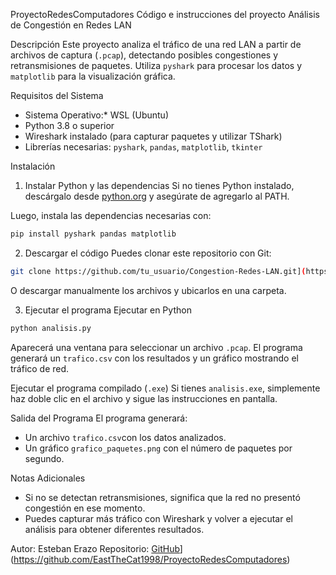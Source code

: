  ProyectoRedesComputadores
Código e instrucciones del proyecto
 Análisis de Congestión en Redes LAN

 Descripción
Este proyecto analiza el tráfico de una red LAN a partir de archivos de captura (`.pcap`), detectando posibles congestiones y retransmisiones de paquetes. Utiliza `pyshark` para procesar los datos y `matplotlib` para la visualización gráfica.

 Requisitos del Sistema
- Sistema Operativo:* WSL (Ubuntu)  
- Python 3.8 o superior 
- Wireshark instalado (para capturar paquetes y utilizar TShark)  
- Librerías necesarias: `pyshark`, `pandas`, `matplotlib`, `tkinter`

 Instalación
 1. Instalar Python y las dependencias
Si no tienes Python instalado, descárgalo desde [python.org](https://www.python.org/downloads/) y asegúrate de agregarlo al PATH.

Luego, instala las dependencias necesarias con:
```bash
pip install pyshark pandas matplotlib
```

2. Descargar el código
Puedes clonar este repositorio con Git:
```bash
git clone https://github.com/tu_usuario/Congestion-Redes-LAN.git](https://github.com/EastTheCat1998/ProyectoRedesComputadores
```
O descargar manualmente los archivos y ubicarlos en una carpeta.

3. Ejecutar el programa
Ejecutar en Python
```bash
python analisis.py
```
Aparecerá una ventana para seleccionar un archivo `.pcap`. El programa generará un `trafico.csv` con los resultados y un gráfico mostrando el tráfico de red.

Ejecutar el programa compilado (`.exe`)
Si tienes `analisis.exe`, simplemente haz doble clic en el archivo y sigue las instrucciones en pantalla.

Salida del Programa
El programa generará:
- Un archivo `trafico.csv`con los datos analizados.
- Un gráfico `grafico_paquetes.png` con el número de paquetes por segundo.

Notas Adicionales
- Si no se detectan retransmisiones, significa que la red no presentó congestión en ese momento.
- Puedes capturar más tráfico con Wireshark y volver a ejecutar el análisis para obtener diferentes resultados.

Autor: Esteban Erazo
Repositorio: [GitHub]([https://github.com/tu_usuario/Congestion-Redes-LAN)](https://github.com/EastTheCat1998/ProyectoRedesComputadores)

